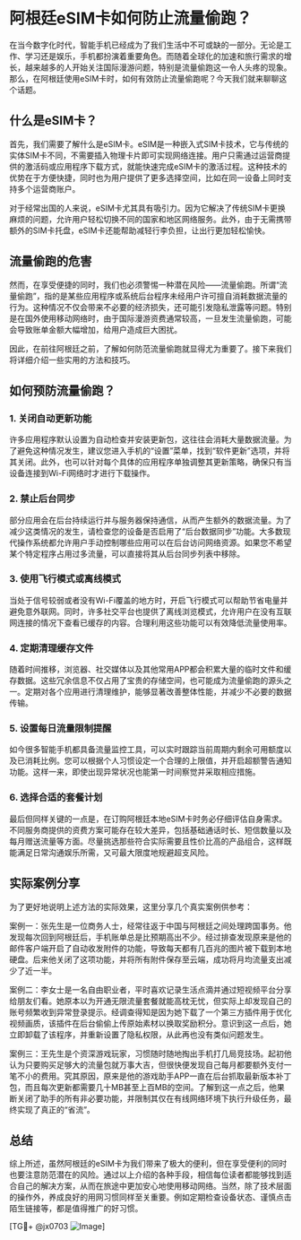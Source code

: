 # 阿根廷eSIM卡如何防止流量偷跑？

在当今数字化时代，智能手机已经成为了我们生活中不可或缺的一部分。无论是工作、学习还是娱乐，手机都扮演着重要角色。而随着全球化的加速和旅行需求的增长，越来越多的人开始关注国际漫游问题，特别是流量偷跑这一令人头疼的现象。那么，在阿根廷使用eSIM卡时，如何有效防止流量偷跑呢？今天我们就来聊聊这个话题。

## 什么是eSIM卡？

首先，我们需要了解什么是eSIM卡。eSIM是一种嵌入式SIM卡技术，它与传统的实体SIM卡不同，不需要插入物理卡片即可实现网络连接。用户只需通过运营商提供的激活码或应用程序下载方式，就能快速完成eSIM卡的激活过程。这种技术的优势在于方便快捷，同时也为用户提供了更多选择空间，比如在同一设备上同时支持多个运营商账户。

对于经常出国的人来说，eSIM卡尤其具有吸引力。因为它解决了传统SIM卡更换麻烦的问题，允许用户轻松切换不同的国家和地区网络服务。此外，由于无需携带额外的SIM卡托盘，eSIM卡还能帮助减轻行李负担，让出行更加轻松愉快。

## 流量偷跑的危害

然而，在享受便捷的同时，我们也必须警惕一种潜在风险——流量偷跑。所谓“流量偷跑”，指的是某些应用程序或系统后台程序未经用户许可擅自消耗数据流量的行为。这种情况不仅会带来不必要的经济损失，还可能引发隐私泄露等问题。特别是在国外使用移动网络时，由于国际漫游资费通常较高，一旦发生流量偷跑，可能会导致账单金额大幅增加，给用户造成巨大困扰。

因此，在前往阿根廷之前，了解如何防范流量偷跑就显得尤为重要了。接下来我们将详细介绍一些实用的方法和技巧。

## 如何预防流量偷跑？

### 1. 关闭自动更新功能

许多应用程序默认设置为自动检查并安装更新包，这往往会消耗大量数据流量。为了避免这种情况发生，建议您进入手机的“设置”菜单，找到“软件更新”选项，并将其关闭。此外，也可以针对每个具体的应用程序单独调整其更新策略，确保只有当设备连接到Wi-Fi网络时才进行下载操作。

### 2. 禁止后台同步

部分应用会在后台持续运行并与服务器保持通信，从而产生额外的数据流量。为了减少这类情况的发生，请检查您的设备是否启用了“后台数据同步”功能。大多数现代操作系统都允许用户手动控制哪些应用可以在后台访问网络资源。如果您不希望某个特定程序占用过多流量，可以直接将其从后台同步列表中移除。

### 3. 使用飞行模式或离线模式

当处于信号较弱或者没有Wi-Fi覆盖的地方时，开启飞行模式可以帮助节省电量并避免意外联网。同时，许多社交平台也提供了离线浏览模式，允许用户在没有互联网连接的情况下查看已缓存的内容。合理利用这些功能可以有效降低流量使用率。

### 4. 定期清理缓存文件

随着时间推移，浏览器、社交媒体以及其他常用APP都会积累大量的临时文件和缓存数据。这些冗余信息不仅占用了宝贵的存储空间，也可能成为流量偷跑的源头之一。定期对各个应用进行清理维护，能够显著改善整体性能，并减少不必要的数据传输。

### 5. 设置每日流量限制提醒

如今很多智能手机都具备流量监控工具，可以实时跟踪当前周期内剩余可用额度以及已消耗比例。您可以根据个人习惯设定一个合理的上限值，并开启超额警告通知功能。这样一来，即使出现异常状况也能第一时间察觉并采取相应措施。

### 6. 选择合适的套餐计划

最后但同样关键的一点是，在订购阿根廷本地eSIM卡时务必仔细评估自身需求。不同服务商提供的资费方案可能存在较大差异，包括基础通话时长、短信数量以及每月赠送流量等方面。尽量挑选那些符合实际需要且性价比高的产品组合，这样既能满足日常沟通娱乐所需，又可最大限度地规避超支风险。

## 实际案例分享

为了更好地说明上述方法的实际效果，这里分享几个真实案例供参考：

案例一：张先生是一位商务人士，经常往返于中国与阿根廷之间处理跨国事务。他发现每次回到阿根廷后，手机账单总是比预期高出不少。经过排查发现原来是他的邮件客户端开启了自动收发附件的功能，导致每天都有几百兆的图片被下载到本地硬盘。后来他关闭了这项功能，并将所有附件保存至云端，成功将月均流量支出减少了近一半。

案例二：李女士是一名自由职业者，平时喜欢记录生活点滴并通过短视频平台分享给朋友们看。她原本以为开通无限流量套餐就能高枕无忧，但实际上却发现自己的账号频繁收到异常登录提示。经调查得知是因为她下载了一个第三方插件用于优化视频画质，该插件在后台偷偷上传原始素材以换取奖励积分。意识到这一点后，她立即卸载了该程序，并重新设置了隐私权限，从此再也没有类似问题发生。

案例三：王先生是个资深游戏玩家，习惯随时随地掏出手机打几局竞技场。起初他认为只要购买足够大的流量包就万事大吉，但很快便发现自己每月都要额外支付一笔不小的费用。究其原因，原来是他的游戏助手APP一直在后台抓取最新版本补丁包，而且每次更新都需要几十MB甚至上百MB的空间。了解到这一点之后，他果断关闭了助手的所有非必要功能，并限制其仅在有线网络环境下执行升级任务，最终实现了真正的“省流”。

## 总结

综上所述，虽然阿根廷的eSIM卡为我们带来了极大的便利，但在享受便利的同时也要注意防范潜在的风险。通过以上介绍的各种手段，相信每位读者都能够找到适合自己的解决方案，从而在旅途中更加安心地使用移动网络。当然，除了技术层面的操作外，养成良好的用网习惯同样至关重要。例如定期检查设备状态、谨慎点击陌生链接等，都是值得推广的好习惯。

[TG💪+ @jx0703 ![Image](https://github.com/user-attachments/assets/dbca1d08-cadb-493c-b0ec-ad6f7a83f270)]